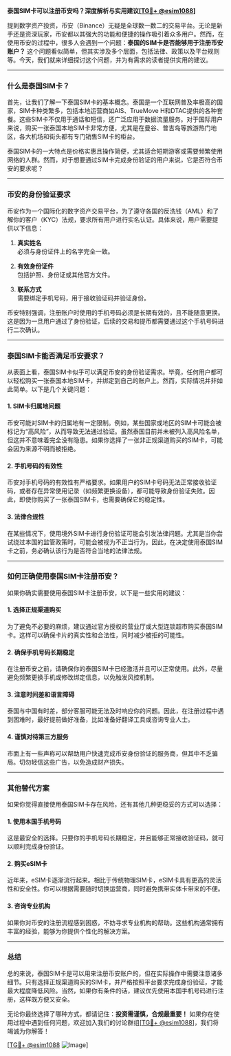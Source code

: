 **泰国SIM卡可以注册币安吗？深度解析与实用建议[[TG💪+ @esim1088](https://t.me/s/esim1088)]**

提到数字资产投资，币安（Binance）无疑是全球数一数二的交易平台。无论是新手还是资深玩家，币安都以其强大的功能和便捷的操作吸引着众多用户。然而，在使用币安的过程中，很多人会遇到一个问题：**泰国的SIM卡是否能够用于注册币安账户？** 这个问题看似简单，但其实涉及多个层面，包括法律、政策以及平台规则等。今天，我们就来详细探讨这个问题，并为有需求的读者提供实用的建议。

---

### **什么是泰国SIM卡？**
首先，让我们了解一下泰国SIM卡的基本概念。泰国是一个互联网普及率极高的国家，SIM卡种类繁多，包括本地运营商如AIS、TrueMove H和DTAC提供的各种套餐。这些SIM卡不仅用于通话和短信，还广泛应用于数据流量服务。对于国际用户来说，购买一张泰国本地SIM卡非常方便，尤其是在曼谷、普吉岛等旅游热门地区，各大机场和街头都有专门销售SIM卡的柜台。

泰国SIM卡的一大特点是价格实惠且操作简便，尤其适合短期游客或需要频繁使用网络的人群。然而，对于想要通过SIM卡完成身份验证的用户来说，它是否符合币安的要求呢？

---

### **币安的身份验证要求**
币安作为一个国际化的数字资产交易平台，为了遵守各国的反洗钱（AML）和了解你的客户（KYC）法规，要求所有用户进行实名认证。具体来说，用户需要提供以下信息：

1. **真实姓名**  
   必须与身份证件上的名字完全一致。
   
2. **有效身份证件**  
   包括护照、身份证或其他官方文件。

3. **联系方式**  
   需要绑定手机号码，用于接收验证码并验证身份。

币安特别强调，注册账户时使用的手机号码必须是长期有效的，且不能随意更换。这是因为一旦用户通过了身份验证，后续的交易和提币都需要通过这个手机号码进行二次确认。

---

### **泰国SIM卡能否满足币安要求？**
从表面上看，泰国SIM卡似乎可以满足币安的身份验证需求。毕竟，任何用户都可以轻松购买一张泰国本地SIM卡，并绑定到自己的账户上。然而，实际情况并非如此简单。以下是几个关键问题：

#### **1. SIM卡归属地问题**
币安可能对SIM卡的归属地有一定限制。例如，某些国家或地区的SIM卡可能会被标记为“高风险”，从而导致无法通过验证。虽然泰国目前并未被列入高风险名单，但这并不意味着完全没有隐患。如果你选择了一张非正规渠道购买的SIM卡，可能会因为来源不明而被拒绝。

#### **2. 手机号码的有效性**
币安对手机号码的有效性有严格要求。如果用户的SIM卡号码无法正常接收验证码，或者存在异常使用记录（如频繁更换设备），都可能导致身份验证失败。因此，即使你购买了一张泰国SIM卡，也需要确保它的稳定性。

#### **3. 法律合规性**
在某些情况下，使用境外SIM卡进行身份验证可能会引发法律问题。尤其是当你尝试绕过本国的监管政策时，可能会被视为不正当行为。因此，在决定使用泰国SIM卡之前，务必确认该行为是否符合当地的法律法规。

---

### **如何正确使用泰国SIM卡注册币安？**
如果你确实需要使用泰国SIM卡注册币安，以下是一些实用的建议：

#### **1. 选择正规渠道购买**
为了避免不必要的麻烦，建议通过官方授权的营业厅或大型连锁超市购买泰国SIM卡。这样可以确保卡片的真实性和合法性，同时减少被拒的可能性。

#### **2. 确保手机号码长期稳定**
在注册币安之前，请确保你的泰国SIM卡已经激活并且可以正常使用。此外，尽量避免频繁更换手机或修改绑定信息，以免触发风控机制。

#### **3. 注意时间差和语言障碍**
泰国与中国有时差，部分客服可能无法及时响应你的问题。因此，在注册过程中遇到困难时，最好提前做好准备，比如准备好翻译工具或咨询专业人士。

#### **4. 谨慎对待第三方服务**
市面上有一些声称可以帮助用户快速完成币安身份验证的服务商，但其中不乏骗局。切勿轻信这些广告，以免造成财产损失。

---

### **其他替代方案**
如果你觉得直接使用泰国SIM卡存在风险，还有其他几种更稳妥的方式可以选择：

#### **1. 使用本国手机号码**
这是最安全的选择。只要你的手机号码长期稳定，并且能够正常接收验证码，就可以顺利完成身份验证。

#### **2. 购买eSIM卡**
近年来，eSIM卡逐渐流行起来。相比于传统物理SIM卡，eSIM卡具有更高的灵活性和安全性。你可以根据需要随时切换运营商，同时避免携带实体卡带来的不便。

#### **3. 咨询专业机构**
如果你对币安的注册流程感到困惑，不妨寻求专业机构的帮助。这些机构通常拥有丰富的经验，能够为你提供个性化的解决方案。

---

### **总结**
总的来说，泰国SIM卡是可以用来注册币安账户的，但在实际操作中需要注意诸多细节。只有选择正规渠道购买的SIM卡，并严格按照平台要求完成身份验证，才能最大程度降低风险。当然，如果你有条件的话，建议优先使用本国手机号码进行注册，这样既方便又安全。

无论你最终选择了哪种方式，都请记住：**投资需谨慎，合规最重要！** 如果你在使用过程中遇到任何问题，欢迎加入我们的讨论群组[[TG💪+ @esim1088](https://t.me/s/esim1088)]，我们将竭诚为你解答！

[[TG💪+ @esim1088](https://t.me/s/esim1088) ![Image](https://i.postimg.cc/4NQfJmqS/Snipaste-2025-05-13-00-14-12.png)]